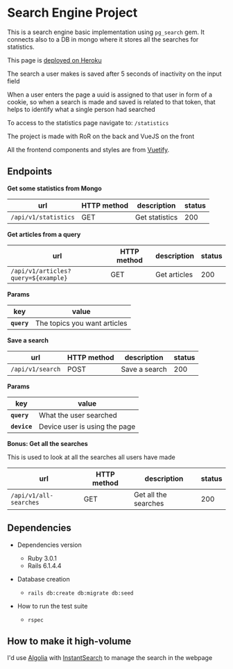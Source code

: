 # Search Engine Project

This is a search engine basic implementation using `pg_search` gem. It
connects also to a DB in mongo where it stores all the searches for 
statistics.

This page is [deployed on Heroku](https://search-engine-ftovaro.herokuapp.com/)

The search a user makes is saved after 5 seconds of inactivity on the
input field

When a user enters the page a uuid is assigned to that user in form
of a cookie, so when a search is made and saved is related to that token,
that helps to identify what a single person had searched

To access to the statistics page navigate to: `/statistics`

The project is made with RoR on the back and VueJS on the front

All the frontend components and styles are from [Vuetify](https://vuetifyjs.com/en/).

## Endpoints

**Get some statistics from Mongo**

| url | HTTP method | description | status |
|---|---|---|---|
| `/api/v1/statistics` | GET | Get statistics | 200 |


**Get articles from a query**

| url | HTTP method | description | status |
|---|---|---|---|
| `/api/v1/articles?query=${example}` | GET | Get articles | 200 |

**Params**

| key | value |
|---|---|
| **`query`** | The topics you want articles |


**Save a search**

| url | HTTP method | description | status |
|---|---|---|---|
| `/api/v1/search` | POST | Save a search | 200 |

**Params**

| key | value |
|---|---|
| **`query`** | What the user searched |
| **`device`** | Device user is using the page |

**Bonus: Get all the searches**

This is used to look at all the searches all users have made

| url | HTTP method | description | status |
|---|---|---|---|
| `/api/v1/all-searches` | GET | Get all the searches | 200 |

## Dependencies

* Dependencies version
    - Ruby 3.0.1
    - Rails 6.1.4.4
    
* Database creation
    - `rails db:create db:migrate db:seed` 

* How to run the test suite
    - `rspec`

## How to make it ​high-volume​ ##

I'd use [Algolia](https://www.algolia.com/) with [InstantSearch](https://www.algolia.com/products/instantsearch/) to manage the search in the webpage